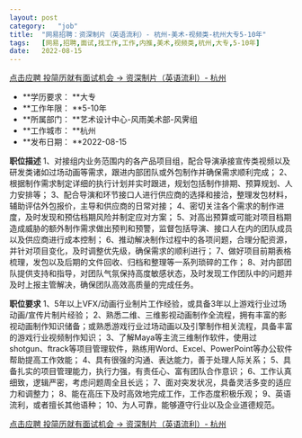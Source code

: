 ```yaml
---
layout:	post
category:	"job"
title:	"网易招聘：资深制片（英语流利）- 杭州-美术-视频类-杭州大专5-10年"
tags:	[网易,招聘,面试,找工作,工作,内推,美术,视频类,杭州,大专,5-10年]
date:	2022-08-15
---
```


[点击应聘 投简历就有面试机会 -> 资深制片（英语流利）- 杭州](http://mobile.bole.netease.com/bole/boleDetail?id=41644&employeeId=346f03c3cda5f04c&key=all)



- **学历要求： **大专
- **工作年限： **5-10年
- **所属部门： **艺术设计中心-风雨美术部-风霁组
- **工作城市： **杭州
- **发布日期： **2022-08-15



**职位描述**
1、对接组内业务范围内的各产品项⽬组，配合导演承接宣传类视频以及研发类诸如过场动画等需求，跟进内部团队或外包制作并确保需求顺利完成；
2、根据制作需求制定详细的执⾏计划并实时跟进，规划包括制作排期、预算规划、⼈⼒安排等；
3、配合导演和环节接⼝⼈进⾏供应商的选择和接洽，整理发包材料，辅助评估外包报价，主导和供应商的⽇常对接；
4、密切关注各个需求的制作进度，及时发现和预估档期⻛险并制定应对⽅案；
5、对⾼出预算或可能对项⽬档期造成威胁的额外制作需求做出预判和预警，监督包括导演、接⼝⼈在内的团队成员以及供应商进⾏成本控制；
6、推动解决制作过程中的各项问题，合理分配资源，并针对项⽬变化，及时调整优先级，确保需求的顺利进⾏；
7、做好项⽬前期表格梳理，发包以及后期的⽂件回收、归档和整理等⼀系列琐碎的⼯作；
8、对内部团队提供⽀持和指导，对团队⽓氛保持⾼度敏感状态，及时发现⼯作团队中的问题并及时上报主管解决，确保团队⾼效⾼质量的完成任务。



**职位要求**
1、5年以上VFX/动画行业制片⼯作经验，或具备3年以上游戏行业过场动画/宣传片制片经验；
2、熟悉⼆维、三维影视动画制作全流程，拥有丰富的影视动画制作知识储备；或熟悉游戏行业过场动画以及引擎制作相关流程，具备丰富的游戏行业视频制作知识；
3、了解Maya等主流三维制作软件，使用过shotgun、ftrack等项目管理软件，熟练用Word、Excel、PowerPoint等办公软件帮助提高工作效能；
4、具有很强的沟通、表达能力，善于处理人际关系；
5、具备扎实的项⽬管理能⼒，执⾏⼒强，有责任心、富有团队合作意识；
6、工作认真细致，逻辑严密，考虑问题周全且长远；
7、面对突发状况，具备灵活多变的适应⼒和调整力；
8、能在高压下及时⾼效地完成⼯作，⼯作态度积极乐观；
9、英语流利，或者擅长其他语种；
10、为⼈可靠，能够遵守⾏业以及企业道德规范。



[点击应聘 投简历就有面试机会 -> 资深制片（英语流利）- 杭州](http://mobile.bole.netease.com/bole/boleDetail?id=41644&employeeId=346f03c3cda5f04c&key=all)